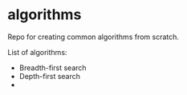 # algorithms
Repo for creating common algorithms from scratch.

List of algorithms:
* Breadth-first search
* Depth-first search
* 
